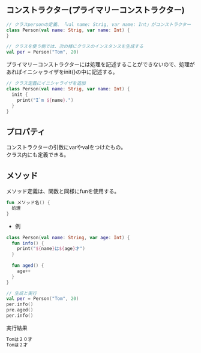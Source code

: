 ## コンストラクター(プライマリーコンストラクター)
``` kotlin
// クラスpersonの定義、　「val name: Strig, var name: Int」がコンストラクター
class Person(val name: Strig, var name: Int) {
}

// クラスを使う側では、次の様にクラスのインスタンスを生成する
val per = Person("Tom", 20)
```

プライマリーコンストラクターには処理を記述することができないので、処理があればイニシャライザをinit{}の中に記述する。
``` kotlin
// クラス定義にイニシャライザを追加
class Person(val name: Strig, var name: Int) {
  init {
    print("I`m ${name}.")
  }
} 
```

## プロパティ
コンストラクターの引数にvarやvalをつけたもの。<br>
クラス内にも定義できる。

## メソッド
メソッド定義は、関数と同様にfunを使用する。
``` kotlin
fun メソッド名() {
  処理
}
```
- 例
``` kotlin
class Person(val name: String, var age: Int) {
  fun info() {
    print("${name}は${age}才")
  }
  
  fun aged() {
    age++
  }
}

// 生成と実行
val per = Person("Tom", 20)
per.info()
pre.aged()
per.info()
```
実行結果
``` kotlin
Tomは２０才
Tomは２才
```
